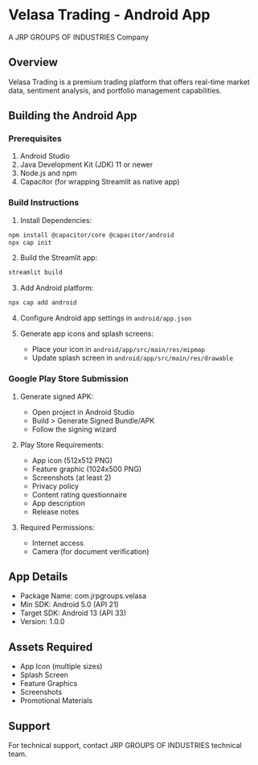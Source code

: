 # Velasa Trading - Android App
A JRP GROUPS OF INDUSTRIES Company

## Overview
Velasa Trading is a premium trading platform that offers real-time market data, sentiment analysis, and portfolio management capabilities.

## Building the Android App

### Prerequisites
1. Android Studio
2. Java Development Kit (JDK) 11 or newer
3. Node.js and npm
4. Capacitor (for wrapping Streamlit as native app)

### Build Instructions

1. Install Dependencies:
```bash
npm install @capacitor/core @capacitor/android
npx cap init
```

2. Build the Streamlit app:
```bash
streamlit build
```

3. Add Android platform:
```bash
npx cap add android
```

4. Configure Android app settings in `android/app.json`

5. Generate app icons and splash screens:
   - Place your icon in `android/app/src/main/res/mipmap`
   - Update splash screen in `android/app/src/main/res/drawable`

### Google Play Store Submission

1. Generate signed APK:
   - Open project in Android Studio
   - Build > Generate Signed Bundle/APK
   - Follow the signing wizard

2. Play Store Requirements:
   - App icon (512x512 PNG)
   - Feature graphic (1024x500 PNG)
   - Screenshots (at least 2)
   - Privacy policy
   - Content rating questionnaire
   - App description
   - Release notes

3. Required Permissions:
   - Internet access
   - Camera (for document verification)

## App Details

- Package Name: com.jrpgroups.velasa
- Min SDK: Android 5.0 (API 21)
- Target SDK: Android 13 (API 33)
- Version: 1.0.0

## Assets Required
- App Icon (multiple sizes)
- Splash Screen
- Feature Graphics
- Screenshots
- Promotional Materials

## Support
For technical support, contact JRP GROUPS OF INDUSTRIES technical team.
